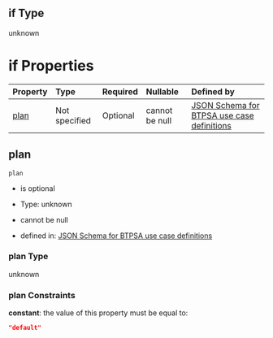 ## if Type

unknown

# if Properties

| Property      | Type          | Required | Nullable       | Defined by                                                                                                                                                                                                                                  |
| :------------ | :------------ | :------- | :------------- | :------------------------------------------------------------------------------------------------------------------------------------------------------------------------------------------------------------------------------------------ |
| [plan](#plan) | Not specified | Optional | cannot be null | [JSON Schema for BTPSA use case definitions](btpsa-usecase-properties-services-items-allof-1-then-allof-48-then-allof-0-if-properties-plan.md "undefined#/properties/services/items/allOf/1/then/allOf/48/then/allOf/0/if/properties/plan") |

## plan



`plan`

*   is optional

*   Type: unknown

*   cannot be null

*   defined in: [JSON Schema for BTPSA use case definitions](btpsa-usecase-properties-services-items-allof-1-then-allof-48-then-allof-0-if-properties-plan.md "undefined#/properties/services/items/allOf/1/then/allOf/48/then/allOf/0/if/properties/plan")

### plan Type

unknown

### plan Constraints

**constant**: the value of this property must be equal to:

```json
"default"
```
